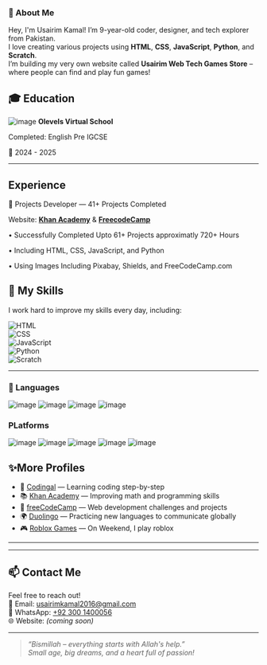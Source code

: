 ### 👤 About Me
Hey, I'm Usairim Kamal!
I’m 9-year-old coder, designer, and tech explorer from Pakistan.  
I love creating various projects using **HTML**, **CSS**, **JavaScript**, **Python**, and **Scratch**.  
I’m building my very own website called **Usairim Web Tech Games Store** – where people can find and play fun games! 



## 🎓 Education
![image](https://github.com/user-attachments/assets/27244b13-e1be-494d-95a3-7f59a97ae57f)
**Olevels Virtual School**



Completed: English Pre IGCSE

📅 2024 - 2025

---

## Experience

🚩 Projects Developer — 41+ Projects Completed

Website: **[Khan Academy](https://www.khanacademy.org/profile/kaid_330048541050066982039450/projects)** & **[FreecodeCamp](https://www.freecodecamp.org/UsairimKamal786)**

• Successfully Completed Upto 61+ Projects approximatly 720+ Hours

• Including HTML, CSS, JavaScript, and Python

• Using Images Including Pixabay, Shields, and FreeCodeCamp.com


## 🔧 My Skills

I work hard to improve my skills every day, including:

![HTML](https://img.shields.io/badge/HTML-FE5722?style=for-the-badge&logo=html5&logoColor=white)  
![CSS](https://img.shields.io/badge/CSS-1572B6?style=for-the-badge&logo=css3&logoColor=white)  
![JavaScript](https://img.shields.io/badge/JavaScript-F7DF1E?style=for-the-badge&logo=javascript&logoColor=black)  
![Python](https://img.shields.io/badge/Python-3776AB?style=for-the-badge&logo=python&logoColor=white)  
![Scratch](https://www.bing.com/th?id=OSK.4347340b06aa0f37d11d6a8c83152eb7&w=175&h=120&qlt=120&c=6&rs=1&cdv=1&pid=RS)   

---

### **🧠 Languages**
![image](https://img.shields.io/badge/HTML-FE5722?style=for-the-badge&logo=html5&logoColor=white) ![image](https://img.shields.io/badge/CSS-1572B6?style=for-the-badge&logo=css3&logoColor=white) ![image](https://img.shields.io/badge/JavaScript-F7DF1E?style=for-the-badge&logo=javascript&logoColor=black) ![image](https://img.shields.io/badge/Python-3776AB?style=for-the-badge&logo=python&logoColor=white)

### PLatforms

![image](https://camo.githubusercontent.com/e3a36945f105456a874ba5506f64fe460051ae6c829eb07633094594a643c75b/68747470733a2f2f696d672e736869656c64732e696f2f62616467652f2d4769744875622d3138313731373f6c6f676f3d676974687562266c6f676f436f6c6f723d7768697465267374796c653d666c6174)
![image](https://camo.githubusercontent.com/0484a05f930587fab85ce5424255f4ee2b5f1f5cbbb4e0789bf9a418d721d592/68747470733a2f2f696d672e736869656c64732e696f2f62616467652f2d5653253230436f64652d3030374143433f6c6f676f3d76697375616c2d73747564696f2d636f6465266c6f676f436f6c6f723d7768697465267374796c653d666c6174)
![image](https://img.shields.io/badge/-freeCodeCamp-0A0A23?logo=freeCodeCamp&logoColor=white&style=flat)
![image](https://img.shields.io/badge/-Khan%20Academy-14BF96?logo=khanacademy&logoColor=white&style=flat)
![image](https://img.shields.io/badge/-Codingal-FF6F00?style=flat&logoColor=white)
 




## ✨More Profiles

- 🧠 [Codingal](https://www.codingal.com/en-pk/@chicMuesli71/) — Learning coding step-by-step  
- 📚 [Khan Academy](https://www.khanacademy.org/profile/UsairimWebTech2016/) — Improving math and programming skills  
- 🏅 [freeCodeCamp](https://www.freecodecamp.org/UsairimKamal786) — Web development challenges and projects  
- 🌍 [Duolingo](https://www.duolingo.com/profile/UsairimKamal786) — Practicing new languages to communicate globally
- 🎮 [Roblox Games](https://www.roblox.com/users/7150826105/profile) — On Weekend, I play roblox

---


---
## 📫 Contact Me

Feel free to reach out!  
📧 Email: usairimkamal2016@gmail.com  
📱 WhatsApp: [+92 300 1400056](https://wa.me/923001400056)  
🌐 Website: *(coming soon)*

---



> *“Bismillah – everything starts with Allah's help.”*  
> *Small age, big dreams, and a heart full of passion!*

